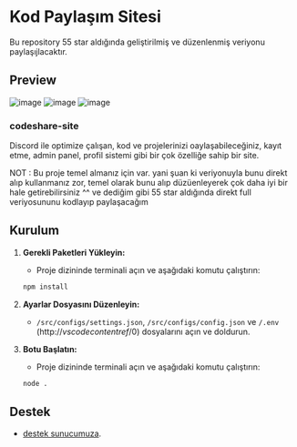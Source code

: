 # Kod Paylaşım Sitesi

Bu repository 55 star aldığında geliştirilmiş ve düzenlenmiş veriyonu paylaşıjlacaktır.


## Preview 
![image](https://github.com/user-attachments/assets/cdc49d3d-83ee-436c-85d9-5910659d988d)
![image](https://github.com/user-attachments/assets/c1c18f3b-2612-413b-b59a-f4e1ce5f05a7)
![image](https://github.com/user-attachments/assets/cc0dfc5d-ffcd-4114-b9c0-0e0c2f434f2d)


### codeshare-site
Discord ile optimize çalışan, kod ve projelerinizi oaylaşabileceğiniz, kayıt etme, admin panel, profil sistemi gibi bir çok özelliğe sahip bir site.

NOT : Bu proje temel almanız için var. yani şuan ki veriyonuyla bunu direkt alıp kullanmanız zor, temel olarak bunu alıp düzüenleyerek çok daha iyi bir hale getirebilirsiniz ^^ ve dediğim gibi 55 star aldığında direkt full veriyosununu kodlayıp paylaşacağım

## Kurulum

1. **Gerekli Paketleri Yükleyin:**
    - Proje dizininde terminali açın ve aşağıdaki komutu çalıştırın:
    ```bash
    npm install
    ```

2. **Ayarlar Dosyasını Düzenleyin:**
    - `/src/configs/settings.json`, `/src/configs/config.json` ve `/.env` (http://_vscodecontentref_/0) dosyalarını açın ve doldurun.

4. **Botu Başlatın:**
    - Proje dizininde terminali açın ve aşağıdaki komutu çalıştırın:
    ```bash
    node .
    ```

## Destek

- [destek sunucumuza](https://discord.gg/bdfd).
